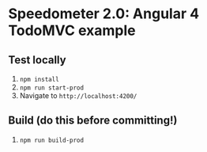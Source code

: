 # Speedometer 2.0: Angular 4 TodoMVC example

## Test locally

1. `npm install`
2. `npm run start-prod`
3. Navigate to `http://localhost:4200/`

## Build (do this before committing!)

1. `npm run build-prod`
